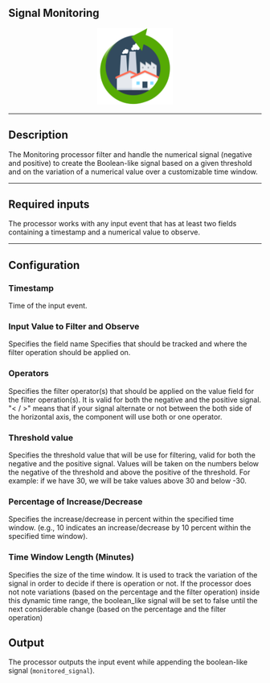<!--
  ~ Licensed to the Apache Software Foundation (ASF) under one or more
  ~ contributor license agreements.  See the NOTICE file distributed with
  ~ this work for additional information regarding copyright ownership.
  ~ The ASF licenses this file to You under the Apache License, Version 2.0
  ~ (the "License"); you may not use this file except in compliance with
  ~ the License.  You may obtain a copy of the License at
  ~
  ~    http://www.apache.org/licenses/LICENSE-2.0
  ~
  ~ Unless required by applicable law or agreed to in writing, software
  ~ distributed under the License is distributed on an "AS IS" BASIS,
  ~ WITHOUT WARRANTIES OR CONDITIONS OF ANY KIND, either express or implied.
  ~ See the License for the specific language governing permissions and
  ~ limitations under the License.
  ~
  -->

## Signal Monitoring

<p align="center"> 
    <img src="icon.png" width="150px;" class="pe-image-documentation"/>
</p>

***

## Description
The Monitoring processor filter and handle the numerical signal 
(negative and positive) to create the Boolean-like signal based on a given threshold
and on the variation of a numerical value over a customizable time window.

***

## Required inputs
The processor works with any input event that has at least two fields containing a timestamp and a numerical value to observe.
***

## Configuration
### Timestamp
Time of the input event.

### Input Value to Filter and Observe
Specifies the field name Specifies that should be tracked and
where the filter operation should be applied on.

### Operators
Specifies the filter operator(s) that should be applied on the value field for the filter operation(s).
It is valid for both the negative and the positive signal. 
"< / >" means that if your signal alternate or not between the both side of the horizontal axis,
the component will use both or one operator.

### Threshold value
Specifies the threshold value that will be use for filtering,
valid for both the negative and the positive signal.
Values will be taken on the numbers below the negative of the threshold
and above the positive of the threshold. For example: if we have 30,
we will be take values above 30 and below -30.

### Percentage of Increase/Decrease
Specifies the increase/decrease in percent within the specified time window.
(e.g., 10 indicates an increase/decrease by 10 percent within the specified time window).

### Time Window Length (Minutes)
Specifies the size of the time window. It is used to track the variation of the signal
in order to decide if there is operation or not. If the processor does not 
note variations (based on the percentage and the filter operation) 
inside this dynamic time range, the boolean_like signal will be set to false 
until the next considerable change (based on the percentage and the filter operation)

## Output
The processor outputs the input event while appending the boolean-like signal (``monitored_signal``).

